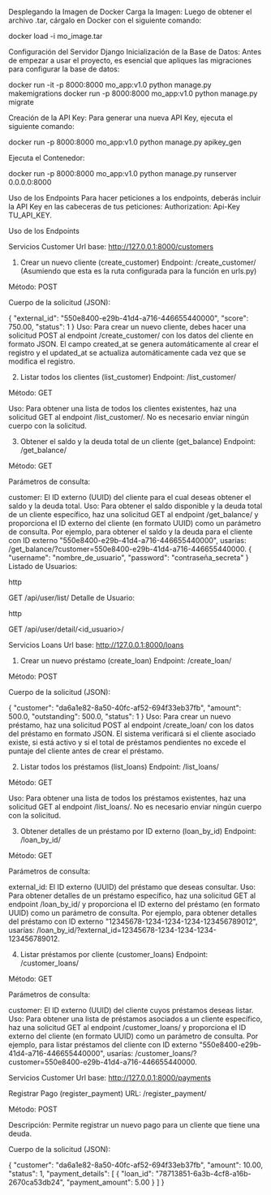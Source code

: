 
Desplegando la Imagen de Docker
Carga la Imagen:
Luego de obtener el archivo .tar, cárgalo en Docker con el siguiente comando:

docker load -i mo_image.tar



Configuración del Servidor Django
Inicialización de la Base de Datos:
Antes de empezar a usar el proyecto, es esencial que apliques las migraciones para configurar la base de datos:

docker run -it -p 8000:8000 mo_app:v1.0 python manage.py makemigrations
docker run  -p 8000:8000 mo_app:v1.0 python manage.py migrate



Creación de la API Key:
Para generar una nueva API Key, ejecuta el siguiente comando:

docker run -p 8000:8000 mo_app:v1.0 python manage.py apikey_gen


Ejecuta el Contenedor:

docker run -p 8000:8000 mo_app:v1.0 python manage.py runserver 0.0.0.0:8000


Uso de los Endpoints
Para hacer peticiones a los endpoints, deberás incluir la API Key en las cabeceras de tus peticiones: Authorization: Api-Key TU_API_KEY.

Uso de los Endpoints

Servicios Customer
Url base: http://127.0.0.1:8000/customers

1. Crear un nuevo cliente (create_customer)
Endpoint: /create_customer/ (Asumiendo que esta es la ruta configurada para la función en urls.py)

Método: POST

Cuerpo de la solicitud (JSON):



{
    "external_id": "550e8400-e29b-41d4-a716-446655440000",
    "score": 750.00,
    "status": 1
}
Uso:
Para crear un nuevo cliente, debes hacer una solicitud POST al endpoint /create_customer/ con los datos del cliente en formato JSON. El campo created_at se genera automáticamente al crear el registro y el updated_at se actualiza automáticamente cada vez que se modifica el registro.

2. Listar todos los clientes (list_customer)
Endpoint: /list_customer/

Método: GET

Uso:
Para obtener una lista de todos los clientes existentes, haz una solicitud GET al endpoint /list_customer/. No es necesario enviar ningún cuerpo con la solicitud.

3. Obtener el saldo y la deuda total de un cliente (get_balance)
Endpoint: /get_balance/

Método: GET

Parámetros de consulta:

customer: El ID externo (UUID) del cliente para el cual deseas obtener el saldo y la deuda total.
Uso:
Para obtener el saldo disponible y la deuda total de un cliente específico, haz una solicitud GET al endpoint /get_balance/ y proporciona el ID externo del cliente (en formato UUID) como un parámetro de consulta. Por ejemplo, para obtener el saldo y la deuda para el cliente con ID externo "550e8400-e29b-41d4-a716-446655440000", usarías: /get_balance/?customer=550e8400-e29b-41d4-a716-446655440000.
{
  "username": "nombre_de_usuario",
  "password": "contraseña_secreta"
}
Listado de Usuarios:

http

GET /api/user/list/
Detalle de Usuario:

http

GET /api/user/detail/<id_usuario>/


Servicios Loans
Url base: http://127.0.0.1:8000/loans
1. Crear un nuevo préstamo (create_loan)
Endpoint: /create_loan/

Método: POST

Cuerpo de la solicitud (JSON):


{
    "customer": "da6a1e82-8a50-40fc-af52-694f33eb37fb",
    "amount": 500.0,
    "outstanding": 500.0,
    "status": 1
}
Uso:
Para crear un nuevo préstamo, haz una solicitud POST al endpoint /create_loan/ con los datos del préstamo en formato JSON. El sistema verificará si el cliente asociado existe, si está activo y si el total de préstamos pendientes no excede el puntaje del cliente antes de crear el préstamo.

2. Listar todos los préstamos (list_loans)
Endpoint: /list_loans/

Método: GET

Uso:
Para obtener una lista de todos los préstamos existentes, haz una solicitud GET al endpoint /list_loans/. No es necesario enviar ningún cuerpo con la solicitud.

3. Obtener detalles de un préstamo por ID externo (loan_by_id)
Endpoint: /loan_by_id/

Método: GET

Parámetros de consulta:

external_id: El ID externo (UUID) del préstamo que deseas consultar.
Uso:
Para obtener detalles de un préstamo específico, haz una solicitud GET al endpoint /loan_by_id/ y proporciona el ID externo del préstamo (en formato UUID) como un parámetro de consulta. Por ejemplo, para obtener detalles del préstamo con ID externo "12345678-1234-1234-1234-123456789012", usarías: /loan_by_id/?external_id=12345678-1234-1234-1234-123456789012.

4. Listar préstamos por cliente (customer_loans)
Endpoint: /customer_loans/

Método: GET

Parámetros de consulta:

customer: El ID externo (UUID) del cliente cuyos préstamos deseas listar.
Uso:
Para obtener una lista de préstamos asociados a un cliente específico, haz una solicitud GET al endpoint /customer_loans/ y proporciona el ID externo del cliente (en formato UUID) como un parámetro de consulta. Por ejemplo, para listar préstamos del cliente con ID externo "550e8400-e29b-41d4-a716-446655440000", usarías: /customer_loans/?customer=550e8400-e29b-41d4-a716-446655440000.


Servicios Customer
Url base: http://127.0.0.1:8000/payments

Registrar Pago (register_payment)
URL:
/register_payment/

Método:
POST

Descripción:
Permite registrar un nuevo pago para un cliente que tiene una deuda.

Cuerpo de la solicitud (JSON):



{
    "customer": "da6a1e82-8a50-40fc-af52-694f33eb37fb",
    "amount": 10.00,
    "status": 1,
    "payment_details": [
        {
            "loan_id": "78713851-6a3b-4cf8-a16b-2670ca53db24",
            "payment_amount": 5.00
        }
    ]
}



